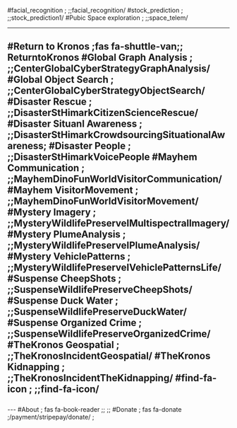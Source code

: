 #facial_recognition         ;<i class="fa fa-check" style="color:red"></i> ;;facial_recognition/
#stock_prediction           ;<i class="fa fa-check" style="color:red"></i> ;;stock_prediction1/
#Pubic Space exploration    ;<i class="fa fa-check" style="color:red"></i> ;;space_telem/

---

#Return to Kronos           ;fas fa-shuttle-van;; ReturntoKronos
#Global Graph Analysis      ;                  ;;CenterGlobalCyberStrategyGraphAnalysis/
#Global Object Search       ;                  ;;CenterGlobalCyberStrategyObjectSearch/
#Disaster Rescue            ;                  ;;DisasterStHimarkCitizenScienceRescue/
#Disaster Situanl Awareness ;                  ;;DisasterStHimarkCrowdsourcingSituationalAwareness;
#Disaster People            ;                  ;;DisasterStHimarkVoicePeople
#Mayhem Communication       ;                  ;;MayhemDinoFunWorldVisitorCommunication/
#Mayhem VisitorMovement     ;                  ;;MayhemDinoFunWorldVisitorMovement/
#Mystery Imagery            ;                  ;;MysteryWildlifePreserveIMultispectralImagery/
#Mystery PlumeAnalysis      ;                  ;;MysteryWildlifePreserveIPlumeAnalysis/
#Mystery VehiclePatterns    ;                  ;;MysteryWildlifePreserveIVehiclePatternsLife/
#Suspense CheepShots        ;                  ;;SuspenseWildlifePreserveCheepShots/
#Suspense Duck Water        ;                  ;;SuspenseWildlifePreserveDuckWater/
#Suspense Organized Crime   ;                  ;;SuspenseWildlifePreserveOrganizedCrime/
#TheKronos Geospatial       ;                  ;;TheKronosIncidentGeospatial/
#TheKronos Kidnapping       ;                  ;;TheKronosIncidentTheKidnapping/
#find-fa-icon               ;                  ;;find-fa-icon/                                                                    
---
<br/>
<div style="position: relative;bottom:10;width:100%;">
---
#About             ; fas fa-book-reader  ;;                    ;;
#Donate            ; fas fa-donate       ;/payment/stripepay/donate/ ; 
</div>
